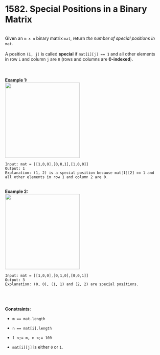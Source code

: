# 1582. Special Positions in a Binary Matrix

<br />Given an `m x n` binary matrix `mat`, return <em>the number of special positions in </em>`mat`<em>.</em><br />
<br />A position `(i, j)` is called **special** if `mat[i][j] == 1` and all other elements in row `i` and column `j` are `0` (rows and columns are **0-indexed**).<br />
<br /> <br />
<br />**Example 1:**<br />
<img alt="" src="https://assets.leetcode.com/uploads/2021/12/23/special1.jpg" style="width:244px;height:245px"/>
```
Input: mat = [[1,0,0],[0,0,1],[1,0,0]]
Output: 1
Explanation: (1, 2) is a special position because mat[1][2] == 1 and all other elements in row 1 and column 2 are 0.
```
<br />**Example 2:**<br />
<img alt="" src="https://assets.leetcode.com/uploads/2021/12/24/special-grid.jpg" style="width:244px;height:245px"/>
```
Input: mat = [[1,0,0],[0,1,0],[0,0,1]]
Output: 3
Explanation: (0, 0), (1, 1) and (2, 2) are special positions.
```
<br /> <br />
<br />**Constraints:**<br />

* `m == mat.length`

* `n == mat[i].length`

* `1 <;= m, n <;= 100`

* `mat[i][j]` is either `0` or `1`.